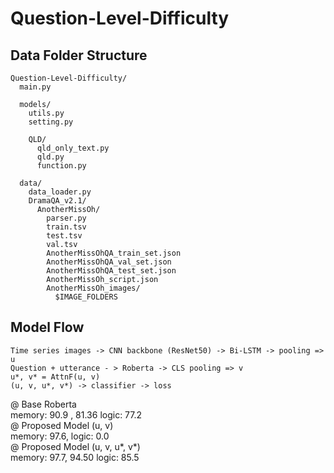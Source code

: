 # Question-Level-Difficulty

## Data Folder Structure
```
Question-Level-Difficulty/
  main.py
  
  models/
    utils.py
    setting.py
    
    QLD/
      qld_only_text.py
      qld.py
      function.py
      
  data/
    data_loader.py
    DramaQA_v2.1/
      AnotherMissOh/
        parser.py
        train.tsv
        test.tsv
        val.tsv
        AnotherMissOhQA_train_set.json
        AnotherMissOhQA_val_set.json
        AnotherMissOhQA_test_set.json
        AnotherMissOh_script.json
        AnotherMissOh_images/
          $IMAGE_FOLDERS
```
## Model Flow

```
Time series images -> CNN backbone (ResNet50) -> Bi-LSTM -> pooling => u
Question + utterance - > Roberta -> CLS pooling => v 
u*, v* = AttnF(u, v)
(u, v, u*, v*) -> classifier -> loss
```

@ Base Roberta <br>
memory: 90.9 , 81.36 logic: 77.2 <br>
@ Proposed Model (u, v)<br>
memory: 97.6, logic: 0.0 <br>
@ Proposed Model (u, v, u*, v*) <br>
memory: 97.7, 94.50 logic: 85.5 <br>
